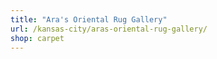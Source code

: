 ```yaml
---
title: "Ara's Oriental Rug Gallery"
url: /kansas-city/aras-oriental-rug-gallery/
shop: carpet
---
```

